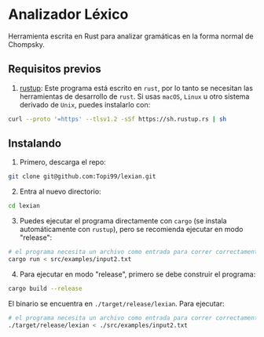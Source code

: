 # Analizador Léxico

Herramienta escrita en Rust para analizar gramáticas en la forma normal de Chompsky.

## Requisitos previos

1. [rustup](https://www.rust-lang.org/tools/install): Este programa está escrito en `rust`, por lo tanto se necesitan las herramientas de desarrollo de `rust`. Si usas `macOS`, `Linux` u otro sistema derivado de `Unix`, puedes instalarlo con:
  ```bash
  curl --proto '=https' --tlsv1.2 -sSf https://sh.rustup.rs | sh
  ```

## Instalando

1. Primero, descarga el repo:
  ```bash
  git clone git@github.com:Topi99/lexian.git
  ```

2. Entra al nuevo directorio:
  ```bash
  cd lexian
  ```

3. Puedes ejecutar el programa directamente con `cargo` (se instala automáticamente con `rustup`), pero se recomienda ejecutar en modo "release":
  ```bash
  # el programa necesita un archivo como entrada para correr correctamente
  cargo run < src/examples/input2.txt
  ```

4. Para ejecutar en modo "release", primero se debe construir el programa:
  ```bash
  cargo build --release
  ```
  El binario se encuentra en `./target/release/lexian`. Para ejecutar:
  ```bash
  # el programa necesita un archivo como entrada para correr correctamente
  ./target/release/lexian < ./src/examples/input2.txt
  ```
